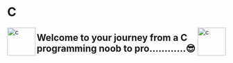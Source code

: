 # C
<img src ="https://res.cloudinary.com/practicaldev/image/fetch/s--MF5Cp2yD--/c_limit%2Cf_auto%2Cfl_progressive%2Cq_66%2Cw_880/https://dev-to-uploads.s3.amazonaws.com/i/nyj855ggghu7rcc6ib7c.gif" align="left" width="65px" alt="c" />
<img src ="https://media0.giphy.com/media/bGgsc5mWoryfgKBx1u/200w.gif?cid=6c09b952spo2bhg5mz01hucmzxp98dii3wo1y811gb8w8o1q&ep=v1_gifs_search&rid=200w.gif&ct=g" align="right" width="65px" alt="c" />
<h2> Welcome to your journey from a C programming noob to  pro............😎</h2>